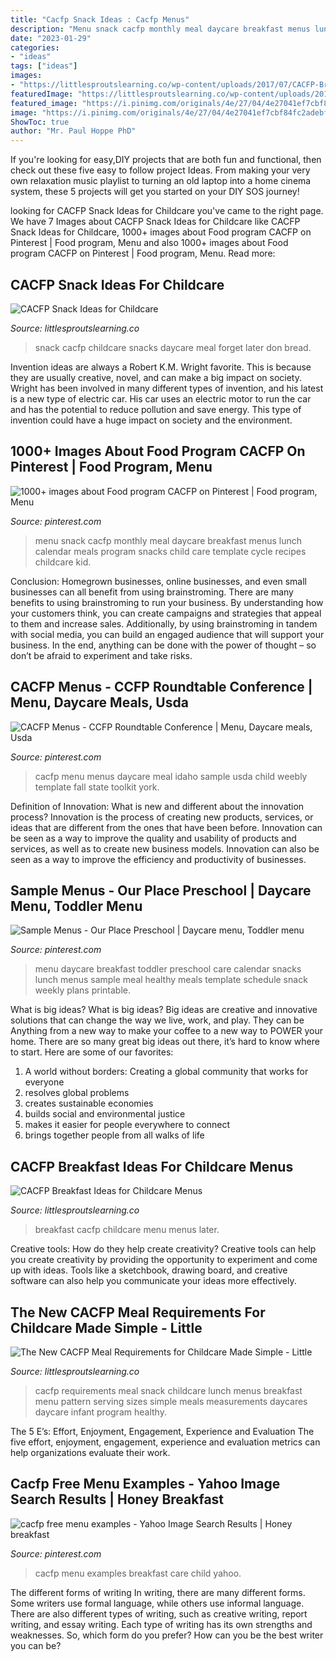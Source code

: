 ```yaml
---
title: "Cacfp Snack Ideas : Cacfp Menus"
description: "Menu snack cacfp monthly meal daycare breakfast menus lunch calendar meals program snacks child care template cycle recipes childcare kid"
date: "2023-01-29"
categories:
- "ideas"
tags: ["ideas"]
images:
- "https://littlesproutslearning.co/wp-content/uploads/2017/07/CACFP-Breakfast-Ideas-for-Childcare-1-683x1024.jpg"
featuredImage: "https://littlesproutslearning.co/wp-content/uploads/2017/07/Add-heading.jpg"
featured_image: "https://i.pinimg.com/originals/4e/27/04/4e27041ef7cbf84fc2adebf13bf2adbf.png"
image: "https://i.pinimg.com/originals/4e/27/04/4e27041ef7cbf84fc2adebf13bf2adbf.png"
ShowToc: true
author: "Mr. Paul Hoppe PhD"
---
```



If you're looking for easy,DIY projects that are both fun and functional, then check out these five easy to follow project Ideas. From making your very own relaxation music playlist to turning an old laptop into a home cinema system, these 5 projects will get you started on your DIY SOS journey!

	

		
looking for CACFP Snack Ideas for Childcare you've came to the right page. We have 7 Images about CACFP Snack Ideas for Childcare like CACFP Snack Ideas for Childcare, 1000+ images about Food program CACFP on Pinterest | Food program, Menu and also 1000+ images about Food program CACFP on Pinterest | Food program, Menu. Read more:
		
    
## CACFP Snack Ideas For Childcare

<img loading=lazy src="https://littlesproutslearning.co/wp-content/uploads/2017/07/Add-heading.jpg" onerror="this.onerror=null;this.src='https://tse4.mm.bing.net/th?id=OIP.zcnHSSkqKWnj9jbJfzCahgHaPj&amp;pid=15.1';" alt="CACFP Snack Ideas for Childcare">

_Source: littlesproutslearning.co_

>snack cacfp childcare snacks daycare meal forget later don bread. 

	

Invention ideas are always a Robert K.M. Wright favorite. This is because they are usually creative, novel, and can make a big impact on society. Wright has been involved in many different types of invention, and his latest is a new type of electric car. His car uses an electric motor to run the car and has the potential to reduce pollution and save energy. This type of invention could have a huge impact on society and the environment.

    
## 1000+ Images About Food Program CACFP On Pinterest | Food Program, Menu

<img loading=lazy src="https://s-media-cache-ak0.pinimg.com/236x/bf/82/b5/bf82b56876a238e632c21a541800092c.jpg" onerror="this.onerror=null;this.src='https://tse3.mm.bing.net/th?id=OIP.wee7zCbIf0OnnlCAZp2Q5wAAAA&amp;pid=15.1';" alt="1000+ images about Food program CACFP on Pinterest | Food program, Menu">

_Source: pinterest.com_

>menu snack cacfp monthly meal daycare breakfast menus lunch calendar meals program snacks child care template cycle recipes childcare kid. 

	

Conclusion: Homegrown businesses, online businesses, and even small businesses can all benefit from using brainstroming.
There are many benefits to using brainstroming to run your business. By understanding how your customers think, you can create campaigns and strategies that appeal to them and increase sales. Additionally, by using brainstroming in tandem with social media, you can build an engaged audience that will support your business. In the end, anything can be done with the power of thought – so don’t be afraid to experiment and take risks.

    
## CACFP Menus - CCFP Roundtable Conference | Menu, Daycare Meals, Usda

<img loading=lazy src="https://i.pinimg.com/originals/4e/27/04/4e27041ef7cbf84fc2adebf13bf2adbf.png" onerror="this.onerror=null;this.src='https://tse2.mm.bing.net/th?id=OIP.shhvNtIgGVxycLnyY0DNWwHaEJ&amp;pid=15.1';" alt="CACFP Menus - CCFP Roundtable Conference | Menu, Daycare meals, Usda">

_Source: pinterest.com_

>cacfp menu menus daycare meal idaho sample usda child weebly template fall state toolkit york. 

	

Definition of Innovation: What is new and different about the innovation process?
Innovation is the process of creating new products, services, or ideas that are different from the ones that have been before. Innovation can be seen as a way to improve the quality and usability of products and services, as well as to create new business models. Innovation can also be seen as a way to improve the efficiency and productivity of businesses.

    
## Sample Menus - Our Place Preschool | Daycare Menu, Toddler Menu

<img loading=lazy src="https://i.pinimg.com/originals/b1/11/8e/b1118ed90b4fb002b99fe579c2fe55b9.jpg" onerror="this.onerror=null;this.src='https://tse1.mm.bing.net/th?id=OIP.q5AQkdmBr0nS_Nco8YAkFAHaFu&amp;pid=15.1';" alt="Sample Menus - Our Place Preschool | Daycare menu, Toddler menu">

_Source: pinterest.com_

>menu daycare breakfast toddler preschool care calendar snacks lunch menus sample meal healthy meals template schedule snack weekly plans printable. 

	

What is big ideas?
What is big ideas? Big ideas are creative and innovative solutions that can change the way we live, work, and play. They can be Anything from a new way to make your coffee to a new way to POWER your home. There are so many great big ideas out there, it’s hard to know where to start. Here are some of our favorites: 
1. A world without borders: Creating a global community that works for everyone 
2. resolves global problems 
3. creates sustainable economies 
4. builds social and environmental justice  
5. makes it easier for people everywhere to connect 
6. brings together people from all walks of life 

    
## CACFP Breakfast Ideas For Childcare Menus

<img loading=lazy src="https://littlesproutslearning.co/wp-content/uploads/2017/07/CACFP-Breakfast-Ideas-for-Childcare-1-683x1024.jpg" onerror="this.onerror=null;this.src='https://tse4.mm.bing.net/th?id=OIP.sZjOggpaI1VomijPvnn2HwHaLG&amp;pid=15.1';" alt="CACFP Breakfast Ideas for Childcare Menus">

_Source: littlesproutslearning.co_

>breakfast cacfp childcare menu menus later. 

	

Creative tools: How do they help create creativity?
Creative tools can help you create creativity by providing the opportunity to experiment and come up with ideas. Tools like a sketchbook, drawing board, and creative software can also help you communicate your ideas more effectively.

    
## The New CACFP Meal Requirements For Childcare Made Simple - Little

<img loading=lazy src="http://littlesproutslearning.co/wp-content/uploads/2017/06/CACFP-Requirements.png" onerror="this.onerror=null;this.src='https://tse4.mm.bing.net/th?id=OIP.9tqGA1zYnVXJ9ZbqmPFurAHaJz&amp;pid=15.1';" alt="The New CACFP Meal Requirements for Childcare Made Simple - Little">

_Source: littlesproutslearning.co_

>cacfp requirements meal snack childcare lunch menus breakfast menu pattern serving sizes simple meals measurements daycares daycare infant program healthy. 

	

The 5 E’s: Effort, Enjoyment, Engagement, Experience and Evaluation
The five effort, enjoyment, engagement, experience and evaluation metrics can help organizations evaluate their work.

    
## Cacfp Free Menu Examples - Yahoo Image Search Results | Honey Breakfast

<img loading=lazy src="https://i.pinimg.com/originals/25/a1/ce/25a1ce47ecfa3aef44c143ccc09a9e33.jpg" onerror="this.onerror=null;this.src='https://tse1.mm.bing.net/th?id=OIP.kuRcQsTPUJXAqrrGOIA49gHaFu&amp;pid=15.1';" alt="cacfp free menu examples - Yahoo Image Search Results | Honey breakfast">

_Source: pinterest.com_

>cacfp menu examples breakfast care child yahoo. 

	

The different forms of writing
In writing, there are many different forms. Some writers use formal language, while others use informal language. There are also different types of writing, such as creative writing, report writing, and essay writing. Each type of writing has its own strengths and weaknesses. So, which form do you prefer? How can you be the best writer you can be?

